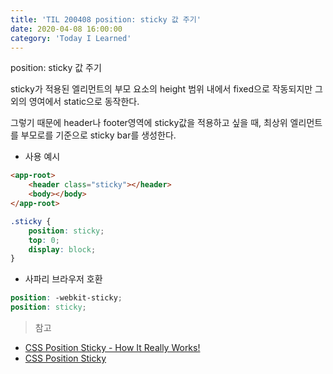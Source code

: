 ```yaml
---
title: 'TIL 200408 position: sticky 값 주기'
date: 2020-04-08 16:00:00
category: 'Today I Learned'
---
```




position: sticky 값 주기

sticky가 적용된 엘리먼트의 부모 요소의 height 범위 내에서 fixed으로 작동되지만 그 외의 영여에서 static으로 동작한다.

그렇기 때문에 header나 footer영역에 sticky값을 적용하고 싶을 때, 최상위 엘리먼트를 부모로를 기준으로 sticky bar를 생성한다.

- 사용 예시

```html
<app-root>
	<header class="sticky"></header>
	<body></body>
</app-root>
```

```scss
.sticky {
	position: sticky;
	top: 0;
	display: block;
}
```

- 사파리 브라우저 호환

```scss
position: -webkit-sticky; 
position: sticky;
```

> 참고

- [CSS Position Sticky - How It Really Works!](https://medium.com/@elad/css-position-sticky-how-it-really-works-54cd01dc2d46)
- [CSS Position Sticky](https://medium.com/guleum/css-position-sticky-6371fb3d2939)

